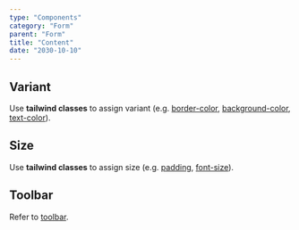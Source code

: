 ```yaml
---
type: "Components"
category: "Form"
parent: "Form"
title: "Content"
date: "2030-10-10"
---
```


## Variant

Use **tailwind classes** to assign variant (e.g. [border-color](https://tailwindcss.com/docs/border-color), [background-color](https://tailwindcss.com/docs/background-color), [text-color](https://tailwindcss.com/docs/text-color)).

<demo>
  <demoinline src="demos/components/form/variant-default">
  </demoinline>
  <demoinline src="demos/components/form/variant-primary">
  </demoinline>
  <demoinline src="demos/components/form/variant-underline">
  </demoinline>
</demo>

## Size

Use **tailwind classes** to assign size (e.g. [padding](https://tailwindcss.com/docs/padding), [font-size](https://tailwindcss.com/docs/font-size)).

<demo>
  <demoinline src="demos/components/form/size-xs">
  </demoinline>
  <demoinline src="demos/components/form/size-sm">
  </demoinline>
  <demoinline src="demos/components/form/size-md">
  </demoinline>
</demo>

## Toolbar

Refer to [toolbar](/components/toolbar).
